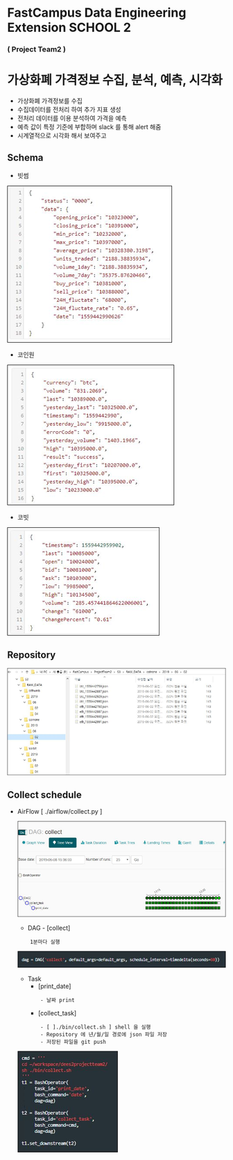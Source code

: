 # FastCampus Data Engineering Extension SCHOOL 2 
### ( Project Team2 )

# 가상화폐 가격정보 수집, 분석, 예측, 시각화
- 가상화폐 가격정보를 수집
- 수집데이터를 전처리 하여 추가 지표 생성
- 전처리 데이터를 이용 분석하여 가격을 예측
- 예측 값이 특정 기준에 부합하며 slack 를 통해 alert 해줌
- 시계열적으로 시각화 해서 보여주고

## Schema

- 빗썸

![빗썸](https://github.com/zeuslabs/dees2projectteam2/blob/master/img/2.JPG)

- 코인원

![코인원](https://github.com/zeuslabs/dees2projectteam2/blob/master/img/3.JPG)

- 코빗

![코빗](https://github.com/zeuslabs/dees2projectteam2/blob/master/img/4.JPG)

## Repository

![repository](https://github.com/zeuslabs/dees2projectteam2/blob/master/img/1.JPG)


## Collect schedule
- AirFlow [ ./airflow/collect.py ]

    ![AirFlow](https://github.com/zeuslabs/dees2projectteam2/blob/master/img/airflow.JPG)
    - DAG - [collect]
    ```
        1분마다 실행
    ```
    
    ![DAG](https://github.com/zeuslabs/dees2projectteam2/blob/master/img/dag.JPG)    
    - Task    
        - [print_date]
        ```
            - 날짜 print
        ```
        - [collect_task]        
        ```
            - [ ]./bin/collect.sh ] shell 을 실행
            - Repository 에 년/월/일 경로에 json 파일 저장
            - 저장된 파일을 git push 
        ```

    ![TASK](https://github.com/zeuslabs/dees2projectteam2/blob/master/img/task.JPG)    
    

